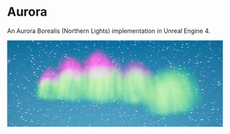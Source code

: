 # Aurora
An Aurora Borealis (Northern Lights) implementation in Unreal Engine 4.

![Screenshot](/screenshot.png?raw=true "Screenshot")
